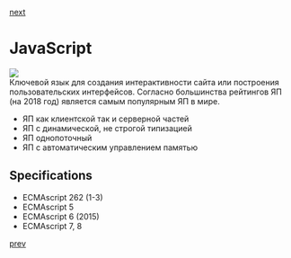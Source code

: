 <a href="03.md">next</a>

<h1>
JavaScript
</h1>

<img src="http://www.nndb.com/people/095/000031002/brendan-eich-2-sized.jpg">

<div>
Ключевой язык для создания интерактивности сайта или построения пользовательских интерфейсов.
Согласно большинства рейтингов ЯП (на 2018 год) является самым популярным ЯП в мире.
</div>

<ul>
<li>
ЯП как клиентской так и серверной частей
</li>
<li>
ЯП с динамической, не строгой типизацией
</li>
<li>
ЯП однопоточный
</li>
<li>
ЯП с автоматическим управлением памятью
</li>
</ul>

<h2>Specifications</h2>
<ul>
<li>
ECMAscript 262 (1-3)
</li>
<li>
ECMAscript 5
</li>
<li>
ECMAscript 6 (2015)
</li>
<li>
ECMAscript 7, 8
</li>
</ul>

<a href="01.md">prev</a>